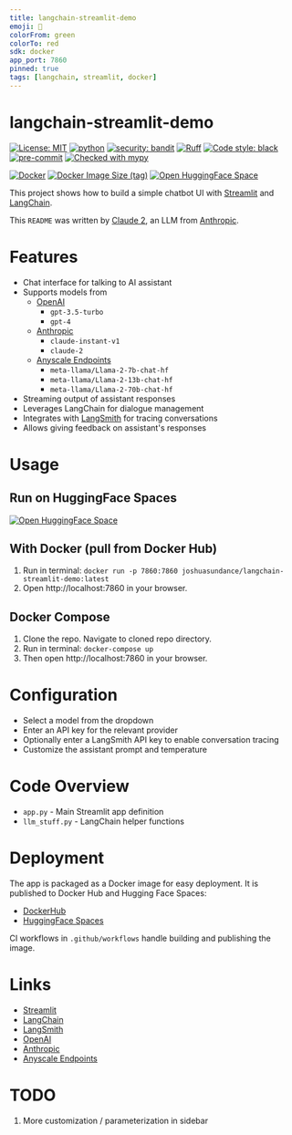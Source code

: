 ```yaml
---
title: langchain-streamlit-demo
emoji: 🦜
colorFrom: green
colorTo: red
sdk: docker
app_port: 7860
pinned: true
tags: [langchain, streamlit, docker]
---
```


# langchain-streamlit-demo

[![License: MIT](https://img.shields.io/badge/License-MIT-yellow.svg)](https://opensource.org/licenses/MIT)
[![python](https://img.shields.io/badge/Python-3.11-3776AB.svg?style=flat&logo=python&logoColor=white)](https://www.python.org)
[![security: bandit](https://img.shields.io/badge/security-bandit-yellow.svg)](https://github.com/PyCQA/bandit)
[![Ruff](https://img.shields.io/endpoint?url=https://raw.githubusercontent.com/charliermarsh/ruff/main/assets/badge/v1.json)](https://github.com/charliermarsh/ruff)
[![Code style: black](https://img.shields.io/badge/code%20style-black-000000.svg)](https://github.com/psf/black)
[![pre-commit](https://img.shields.io/badge/pre--commit-enabled-brightgreen?logo=pre-commit&logoColor=white)](https://github.com/pre-commit/pre-commit)
[![Checked with mypy](http://www.mypy-lang.org/static/mypy_badge.svg)](http://mypy-lang.org/)

[![Docker](https://img.shields.io/badge/docker-%230db7ed.svg?&logo=docker&logoColor=white)](https://hub.docker.com/r/joshuasundance/langchain-streamlit-demo)
[![Docker Image Size (tag)](https://img.shields.io/docker/image-size/joshuasundance/langchain-streamlit-demo/latest)](https://hub.docker.com/r/joshuasundance/langchain-streamlit-demo)
[![Open HuggingFace Space](https://huggingface.co/datasets/huggingface/badges/raw/main/open-in-hf-spaces-sm.svg)](https://huggingface.co/spaces/joshuasundance/langchain-streamlit-demo)


This project shows how to build a simple chatbot UI with [Streamlit](https://streamlit.io) and [LangChain](https://langchain.com).

This `README` was written by [Claude 2](https://www.anthropic.com/index/claude-2), an LLM from [Anthropic](https://www.anthropic.com/).

# Features
- Chat interface for talking to AI assistant
- Supports models from
  - [OpenAI](https://openai.com/)
    - `gpt-3.5-turbo`
    - `gpt-4`
  - [Anthropic](https://www.anthropic.com/)
    - `claude-instant-v1`
    - `claude-2`
  - [Anyscale Endpoints](https://endpoints.anyscale.com/)
    - `meta-llama/Llama-2-7b-chat-hf`
    - `meta-llama/Llama-2-13b-chat-hf`
    - `meta-llama/Llama-2-70b-chat-hf`
- Streaming output of assistant responses
- Leverages LangChain for dialogue management
- Integrates with [LangSmith](https://smith.langchain.com) for tracing conversations
- Allows giving feedback on assistant's responses

# Usage
## Run on HuggingFace Spaces
[![Open HuggingFace Space](https://huggingface.co/datasets/huggingface/badges/raw/main/open-in-hf-spaces-sm.svg)](https://huggingface.co/spaces/joshuasundance/langchain-streamlit-demo)

## With Docker (pull from Docker Hub)
1. Run in terminal: `docker run -p 7860:7860 joshuasundance/langchain-streamlit-demo:latest`
2. Open http://localhost:7860 in your browser.

## Docker Compose
1. Clone the repo. Navigate to cloned repo directory.
2. Run in terminal: `docker-compose up`
3. Then open http://localhost:7860 in your browser.

# Configuration
- Select a model from the dropdown
- Enter an API key for the relevant provider
- Optionally enter a LangSmith API key to enable conversation tracing
- Customize the assistant prompt and temperature

# Code Overview
- `app.py` - Main Streamlit app definition
- `llm_stuff.py` - LangChain helper functions

# Deployment
The app is packaged as a Docker image for easy deployment. It is published to Docker Hub and Hugging Face Spaces:

- [DockerHub](https://hub.docker.com/r/joshuasundance/langchain-streamlit-demo)
- [HuggingFace Spaces](https://huggingface.co/spaces/joshuasundance/langchain-streamlit-demo)

CI workflows in `.github/workflows` handle building and publishing the image.

# Links
- [Streamlit](https://streamlit.io)
- [LangChain](https://langchain.com)
- [LangSmith](https://smith.langchain.com)
- [OpenAI](https://openai.com/)
- [Anthropic](https://www.anthropic.com/)
- [Anyscale Endpoints](https://endpoints.anyscale.com/)

# TODO
1. More customization / parameterization in sidebar
